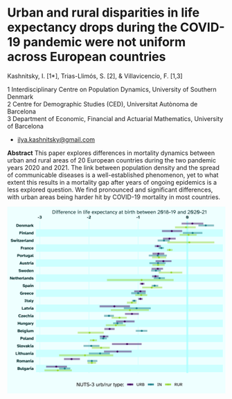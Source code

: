 # Urban and rural disparities in life expectancy drops during the COVID-19 pandemic were not uniform across European countries 

Kashnitsky, I. [1*], Trias-Llimós, S. [2],  & Villavicencio, F. [1,3]

1 Interdisciplinary Centre on Population Dynamics, University of Southern Denmark  
2 Centre for Demographic Studies (CED), Universitat Autònoma de Barcelona  
3 Department of Economic, Financial and Actuarial Mathematics, University of Barcelona  
* ilya.kashnitsky@gmail.com  

**Abstract** 
This paper explores differences in mortality dynamics between urban and rural areas of 20 European countries during the two pandemic years 2020 and 2021. The link between population density and the spread of communicable diseases is a well-established phenomenon, yet to what extent this results in a mortality gap after years of ongoing epidemics is a less explored question. We find pronounced and significant differences, with urban areas being harder hit by COVID-19 mortality in most countries.


![](/fig/urbrur-e0diff-cntr-ci-BOTH.png)

